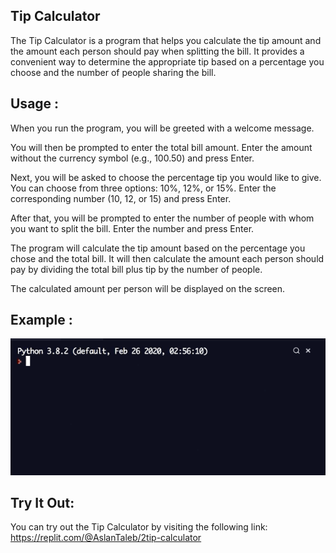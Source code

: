 ## Tip Calculator

The Tip Calculator is a program that helps you calculate the tip amount and the amount each person should pay when splitting the bill. It provides a convenient way to determine the appropriate tip based on a percentage you choose and the number of people sharing the bill.

## Usage : 

When you run the program, you will be greeted with a welcome message.

You will then be prompted to enter the total bill amount. Enter the amount without the currency symbol (e.g., 100.50) and press Enter.

Next, you will be asked to choose the percentage tip you would like to give. You can choose from three options: 10%, 12%, or 15%. Enter the corresponding number (10, 12, or 15) and press Enter.

After that, you will be prompted to enter the number of people with whom you want to split the bill. Enter the number and press Enter.

The program will calculate the tip amount based on the percentage you chose and the total bill. It will then calculate the amount each person should pay by dividing the total bill plus tip by the number of people.

The calculated amount per person will be displayed on the screen.

## Example : 

![tip calculator](tip_calculator.gif)

## Try It Out:
You can try out the Tip Calculator by visiting the following link: 
https://replit.com/@AslanTaleb/2tip-calculator